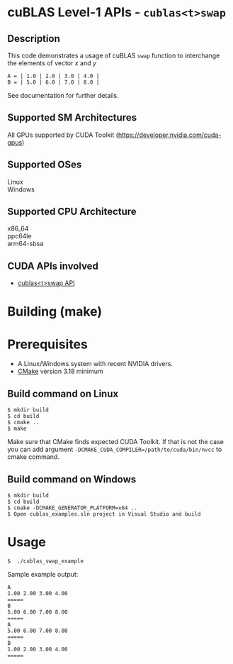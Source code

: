 # cuBLAS Level-1 APIs - `cublas<t>swap`

## Description

This code demonstrates a usage of cuBLAS `swap` function to interchange the elements of vector _x_ and _y_

```
A = | 1.0 | 2.0 | 3.0 | 4.0 |
B = | 5.0 | 6.0 | 7.0 | 8.0 |
```


See documentation for further details.

## Supported SM Architectures

All GPUs supported by CUDA Toolkit (https://developer.nvidia.com/cuda-gpus)  

## Supported OSes

Linux  
Windows

## Supported CPU Architecture

x86_64  
ppc64le  
arm64-sbsa

## CUDA APIs involved
- [cublas\<t>swap API](https://docs.nvidia.com/cuda/cublas/index.html#cublas-lt-t-gt-swap)

# Building (make)

# Prerequisites
- A Linux/Windows system with recent NVIDIA drivers.
- [CMake](https://cmake.org/download) version 3.18 minimum

## Build command on Linux
```
$ mkdir build
$ cd build
$ cmake ..
$ make
```
Make sure that CMake finds expected CUDA Toolkit. If that is not the case you can add argument `-DCMAKE_CUDA_COMPILER=/path/to/cuda/bin/nvcc` to cmake command.

## Build command on Windows
```
$ mkdir build
$ cd build
$ cmake -DCMAKE_GENERATOR_PLATFORM=x64 ..
$ Open cublas_examples.sln project in Visual Studio and build
```

# Usage
```
$  ./cublas_swap_example
```

Sample example output:

```
A
1.00 2.00 3.00 4.00 
=====
B
5.00 6.00 7.00 8.00 
=====
A
5.00 6.00 7.00 8.00 
=====
B
1.00 2.00 3.00 4.00 
=====
```
